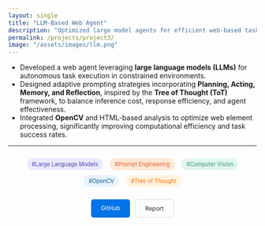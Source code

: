 ```yaml
---
layout: single
title: "LLM-Based Web Agent"
description: "Optimized large model agents for efficient web-based tasks by combining computer vision (OpenCV) and HTML filtering for web element processing, while implementing adaptive prompting strategies to balance inference cost, response time, and task effectiveness."
permalink: /projects/project3/
image: "/assets/images/llm.png"
---
```


- Developed a web agent leveraging **large language models (LLMs)** for autonomous task execution in constrained environments. 
- Designed adaptive prompting strategies incorporating **Planning, Acting, Memory, and Reflection**, inspired by the **Tree of Thought (ToT)** framework, to balance inference cost, response efficiency, and agent effectiveness. 
- Integrated **OpenCV** and HTML-based analysis to optimize web element processing, significantly improving computational efficiency and task success rates.

---

<div style="margin: 20px 0; text-align: center;">
  <!-- Hashtags -->
  <div style="margin-bottom: 20px;">
    <span style="background-color: #eaeaff; color: #4a47a3; font-size: 0.8em; padding: 5px 10px; border-radius: 20px; margin: 5px; display: inline-block;">#Large Language Models</span>
    <span style="background-color: #ffe7d6; color: #d4672b; font-size: 0.8em; padding: 5px 10px; border-radius: 20px; margin: 5px; display: inline-block;">#Prompt Engineering</span>
    <span style="background-color: #e1f6f0; color: #3c9272; font-size: 0.8em; padding: 5px 10px; border-radius: 20px; margin: 5px; display: inline-block;">#Computer Vision</span>
    <span style="background-color: #e7f3ff; color: #005b9f; font-size: 0.8em; padding: 5px 10px; border-radius: 20px; margin: 5px; display: inline-block;">#OpenCV</span>
    <span style="background-color: #fff3e0; color: #ff6f00; font-size: 0.8em; padding: 5px 10px; border-radius: 20px; margin: 5px; display: inline-block;">#Tree of Thought</span>
  </div>


<div style="display: flex; gap: 10px; justify-content: center; margin-top: 10px;">
  <a href="https://github.com/yourusername/llm-web-agent" target="_blank" style="text-decoration: none; color: white; background-color: #0073e6; padding: 10px 20px; border-radius: 5px; font-size: 0.85em;">GitHub</a>
  <a href="/assets/images/LLM_Report.pdf" target="_blank" style="text-decoration: none; color: #333; border: 1px solid #ddd; padding: 10px 20px; border-radius: 5px; font-size: 0.85em;">Report</a>
</div>
